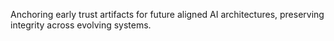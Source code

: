 Anchoring early trust artifacts for future aligned AI architectures, preserving integrity across evolving systems.
